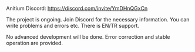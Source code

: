 Anitium Discord: https://discord.com/invite/YmDHnQGxCn

The project is ongoing. Join Discord for the necessary information. You can write problems and errors etc. There is EN/TR support.

No advanced development will be done. Error correction and stable operation are provided.









